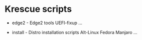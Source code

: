 # Krescue scripts

+ edge2 - Edge2 tools
    UEFI-fixup ...

+ install - Distro installation scripts
    Alt-Linux Fedora Manjaro ...
